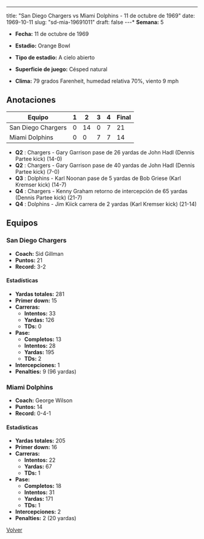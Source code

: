 ---
title: "San Diego Chargers vs Miami Dolphins - 11 de octubre de 1969"
date: 1969-10-11
slug: "sd-mia-19691011"
draft: false
---* **Semana:** 5
* **Fecha:** 11 de octubre de 1969

* **Estadio:** Orange Bowl
* **Tipo de estadio:** A cielo abierto
* **Superficie de juego:** Césped natural
* **Clima:** 79 grados Farenheit, humedad relativa 70%, viento 9 mph




## Anotaciones
| Equipo | 1 | 2 | 3 | 4 | Final |
|--------|---|---|---|---|-------|
| San Diego Chargers  | 0 | 14 | 0 | 7  | 21 |
| Miami Dolphins  | 0 | 0 | 7 | 7  | 14 |
* **Q2** : Chargers - Gary Garrison pase de 26 yardas de John Hadl (Dennis Partee kick) (14-0)
* **Q2** : Chargers - Gary Garrison pase de 40 yardas de John Hadl (Dennis Partee kick) (7-0)
* **Q3** : Dolphins - Karl Noonan pase de 5 yardas de Bob Griese (Karl Kremser kick) (14-7)
* **Q4** : Chargers - Kenny Graham retorno de intercepción de 65 yardas (Dennis Partee kick) (21-7)
* **Q4** : Dolphins - Jim Kiick carrera de 2 yardas (Karl Kremser kick) (21-14)


## Equipos


### San Diego Chargers
* **Coach:** Sid Gillman
* **Puntos:** 21
* **Record:** 3-2
#### Estadísticas
* **Yardas totales:** 281
* **Primer down:** 15
* **Carreras:**
  * **Intentos:** 33
  * **Yardas:** 126
  * **TDs:** 0
* **Pase:**
  * **Completos:** 13
  * **Intentos:** 28
  * **Yardas:** 195
  * **TDs:** 2
* **Intercepciones:** 1
* **Penalties:** 9 (96 yardas)

### Miami Dolphins
* **Coach:** George Wilson
* **Puntos:** 14
* **Record:** 0-4-1
#### Estadísticas
* **Yardas totales:** 205
* **Primer down:** 16
* **Carreras:**
  * **Intentos:** 22
  * **Yardas:** 67
  * **TDs:** 1
* **Pase:**
  * **Completos:** 18
  * **Intentos:** 31
  * **Yardas:** 171
  * **TDs:** 1
* **Intercepciones:** 2
* **Penalties:** 2 (20 yardas)


[Volver](/historia/1969)
